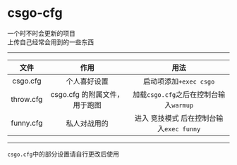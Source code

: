 # csgo-cfg
一个时不时会更新的项目  
上传自己经常会用到的一些东西

----

|文件|作用|用法|
|:-:|:-:|:-:|
|csgo.cfg|个人喜好设置|启动项添加`+exec csgo`|
|throw.cfg|csgo.cfg 的附属文件，用于跑图|加载`csgo.cfg`之后在控制台输入`warmup`|
|funny.cfg|私人对战用的|进入 竞技模式 后在控制台输入`exec funny`|
----
`csgo.cfg`中的部分设置请自行更改后使用